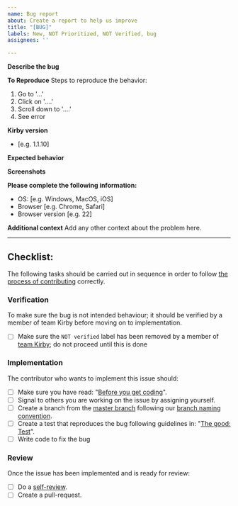 ```yaml
---
name: Bug report
about: Create a report to help us improve
title: "[BUG]"
labels: New, NOT Prioritized, NOT Verified, bug
assignees: ''

---
```


**Describe the bug**
<!--A clear and concise description of what the bug is.-->

**To Reproduce**
Steps to reproduce the behavior:

1. Go to '...'
2. Click on '....'
3. Scroll down to '....'
4. See error

**Kirby version**
- [e.g. 1.1.10]

**Expected behavior**
<!--A clear and concise description of what you expected to happen...-->

**Screenshots**
<!--If applicable, add screenshots to help explain your problem.-->

**Please complete the following information:**
- OS: [e.g. Windows, MacOS, iOS]
- Browser [e.g. Chrome, Safari]
- Browser version [e.g. 22]

**Additional context**
Add any other context about the problem here.

<!--**Process around fixing and prioritization**-->
<!--In order to fix bugs in a timely fashion please follow these few steps when relevant-->

<!--*NOT Prioritized*-->
<!--Consider urgency of the Bug and be specific if it is blocking for your project. Describe any deadlines for the issue - eg. X needs this done by Y date, to be used in Z sprint. Suggest a milestone for the issue. The Not Prioritized will be removed by the Kirby team. If the bug has "low" priority it will be solved eventually - typically when working with the effected component in a different context.-->

<!--*NOT Verified*-->
<!--The reported bug might be inteded behaviour - the bug should therefore be verified before it is fixed. Ask a member of @kirbydesign/kirby-guild to verify the bug, before you begin fixing it. When the bug is verified the "NOT Verified" label will be removed.-->

<hr />

## Checklist:

The following tasks should be carried out in sequence in order to follow [the process of contributing](../CONTRIBUTING.md/#the-process-of-contributing) correctly.

### Verification
To make sure the bug is not intended behaviour; it should be verified by a member of team Kirby before moving on to implementation. 

- [ ] Make sure the `NOT verified` label has been removed by a member of [team Kirby](../CONTRIBUTING.md/#team-kirby); do not proceed until this is done

### Implementation 
The contributor who wants to implement this issue should: 

- [ ] Make sure you have read: "[Before you get coding](../CONTRIBUTING.md/#before-you-get-coding)".
- [ ] Signal to others you are working on the issue by assigning yourself.
- [ ] Create a branch from the [master branch](https://github.com/kirbydesign/designsystem/tree/master) following our [branch naming convention](../CONTRIBUTING.md/#branch). 
- [ ] Create a test that reproduces the bug following guidelines in: "[The good: Test](../CONTRIBUTING.md/#test)". 
- [ ] Write code to fix the bug

### Review
Once the issue has been implemented and is ready for review:

- [ ] Do a [self-review](../CONTRIBUTING.md/#self-review). 
- [ ] Create a pull-request.
